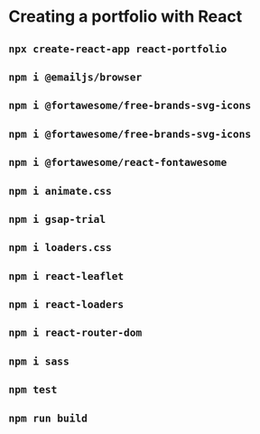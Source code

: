 # Creating a portfolio with React

## `npx create-react-app react-portfolio`

## `npm i @emailjs/browser`

## `npm i @fortawesome/free-brands-svg-icons`

## `npm i @fortawesome/free-brands-svg-icons`

## `npm i @fortawesome/react-fontawesome`

## `npm i animate.css`

## `npm i gsap-trial`

## `npm i loaders.css`

## `npm i react-leaflet`

## `npm i react-loaders`

## `npm i react-router-dom`

## `npm i sass`

## `npm test`

## `npm run build`